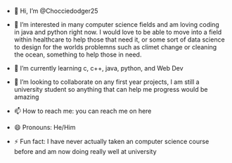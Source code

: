 - 👋 Hi, I’m @Chocciedodger25
 
- 👀 I’m interested in many computer science fields and am loving coding in java and python right now. I would love to be able to
      move into a field within healthcare to help those that need it, or some sort of data science to design for the worlds problemns
      such as climet change or cleaning the ocean, something to help those in need.
  
- 🌱 I’m currently learning c, c++, java, python, and Web Dev
 
- 💞️ I’m looking to collaborate on any first year projects, I am still a university student so anything that can help me progress would be amazing
 
- 📫 How to reach me: you can reach me on here
- 😄 Pronouns: He/Him
 
- ⚡ Fun fact: I have never actually taken an computer science course before and am now doing really well at university

<!---
Chocciedodger25/Chocciedodger25 is a ✨ special ✨ repository because its `README.md` (this file) appears on your GitHub profile.
You can click the Preview link to take a look at your changes.
--->
